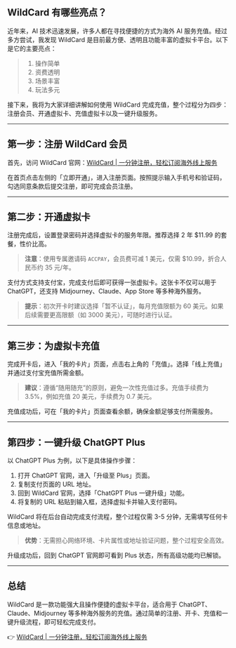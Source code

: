 ## WildCard 有哪些亮点？

近年来，AI 技术迅速发展，许多人都在寻找便捷的方式为海外 AI 服务充值。经过多方尝试，我发现 WildCard 是目前最方便、透明且功能丰富的虚拟卡平台。以下是它的主要亮点：

> 1. 操作简单  
> 2. 资费透明  
> 3. 场景丰富  
> 4. 玩法多元

接下来，我将为大家详细讲解如何使用 WildCard 完成充值，整个过程分为四步：注册会员、开通虚拟卡、充值虚拟卡以及一键升级服务。

---

## 第一步：注册 WildCard 会员

首先，访问 WildCard 官网：[WildCard | 一分钟注册，轻松订阅海外线上服务](https://bit.ly/bewildcard)

在首页点击左侧的「立即开通」，进入注册页面。按照提示输入手机号和验证码，勾选同意条款后提交注册，即可完成会员注册。

---

## 第二步：开通虚拟卡

注册完成后，设置登录密码并选择虚拟卡的服务年限。推荐选择 2 年 $11.99 的套餐，性价比高。

> **注意**：使用专属邀请码 `ACCPAY`，会员费可减 1 美元，仅需 $10.99，折合人民币约 35 元/年。

支付方式支持支付宝，完成支付后即可获得一张虚拟卡。这张卡不仅可以用于 ChatGPT，还支持 Midjourney、Claude、App Store 等多种海外服务。

> **提示**：初次开卡时建议选择「暂不认证」，每月充值限额为 60 美元。如果后续需要更高限额（如 3000 美元），可随时进行认证。

---

## 第三步：为虚拟卡充值

完成开卡后，进入「我的卡片」页面，点击右上角的「充值」。选择「线上充值」并通过支付宝充值所需金额。

> **建议**：遵循“随用随充”的原则，避免一次性充值过多。充值手续费为 3.5%，例如充值 20 美元，手续费为 0.7 美元。

充值成功后，可在「我的卡片」页面查看余额，确保金额足够支付所需服务。

---

## 第四步：一键升级 ChatGPT Plus

以 ChatGPT Plus 为例，以下是具体操作步骤：

1. 打开 ChatGPT 官网，进入「升级至 Plus」页面。
2. 复制支付页面的 URL 地址。
3. 回到 WildCard 官网，选择「ChatGPT Plus 一键升级」功能。
4. 将复制的 URL 粘贴到输入框，选择虚拟卡并输入支付密码。

WildCard 将在后台自动完成支付流程，整个过程仅需 3-5 分钟，无需填写任何卡信息或地址。

> **优势**：无需担心网络环境、卡片属性或地址验证问题，整个过程安全高效。

升级成功后，回到 ChatGPT 官网即可看到 Plus 状态，所有高级功能均已解锁。

---

## 总结

WildCard 是一款功能强大且操作便捷的虚拟卡平台，适合用于 ChatGPT、Claude、Midjourney 等多种海外服务的充值。通过简单的注册、开卡、充值和一键升级流程，即可轻松完成支付。

👉 [WildCard | 一分钟注册，轻松订阅海外线上服务](https://bit.ly/bewildcard)